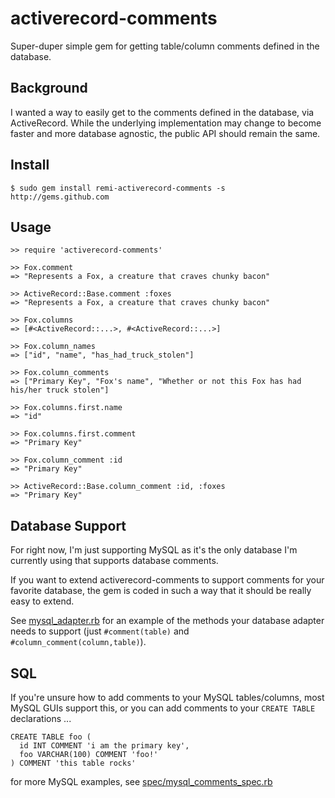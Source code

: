 activerecord-comments
=====================

Super-duper simple gem for getting table/column comments defined in the database.

Background
----------

I wanted a way to easily get to the comments defined in the database, via ActiveRecord. 
While the underlying implementation may change to become faster and more database agnostic, 
the public API should remain the same.

Install
-------

    $ sudo gem install remi-activerecord-comments -s http://gems.github.com

Usage
-----

    >> require 'activerecord-comments'
    
    >> Fox.comment
    => "Represents a Fox, a creature that craves chunky bacon"

    >> ActiveRecord::Base.comment :foxes
    => "Represents a Fox, a creature that craves chunky bacon"

    >> Fox.columns
    => [#<ActiveRecord::...>, #<ActiveRecord::...>]

    >> Fox.column_names
    => ["id", "name", "has_had_truck_stolen"]

    >> Fox.column_comments
    => ["Primary Key", "Fox's name", "Whether or not this Fox has had his/her truck stolen"]

    >> Fox.columns.first.name
    => "id"

    >> Fox.columns.first.comment
    => "Primary Key"

    >> Fox.column_comment :id
    => "Primary Key"

    >> ActiveRecord::Base.column_comment :id, :foxes
    => "Primary Key"


Database Support
----------------

For right now, I'm just supporting MySQL as it's the only database I'm currently using 
that supports database comments.

If you want to extend activerecord-comments to support comments for your favorite database, 
the gem is coded in such a way that it should be really easy to extend.

See [mysql_adapter.rb][mysql_adapter] for an example of the methods your database adapter 
needs to support (just `#comment(table)` and `#column_comment(column,table)`).


SQL
---

If you're unsure how to add comments to your MySQL tables/columns, most MySQL GUIs support 
this, or you can add comments to your `CREATE TABLE` declarations ...

    CREATE TABLE foo ( 
      id INT COMMENT 'i am the primary key', 
      foo VARCHAR(100) COMMENT 'foo!' 
    ) COMMENT 'this table rocks'

for more MySQL examples, see [spec/mysql_comments_spec.rb][mysql_spec]


[mysql_adapter]: http://github.com/remi/activerecord-comments/tree/master/lib/activerecord-comments/mysql_adapter.rb
[mysql_spec]:    http://github.com/remi/activerecord-comments/tree/master/spec/mysql_comments_spec.rb
